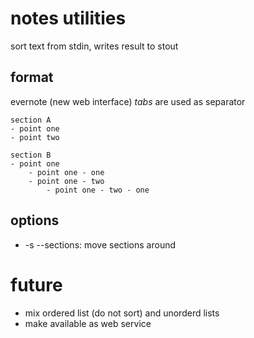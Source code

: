 # notes utilities

sort text from stdin, writes result to stout

## format
evernote (new web interface)
*tabs* are used as separator

```
section A
- point one
- point two

section B
- point one
	- point one - one
	- point one - two
		- point one - two - one
```

## options
* -s --sections: move sections around

# future
* mix ordered list (do not sort) and unorderd lists
* make available as web service
